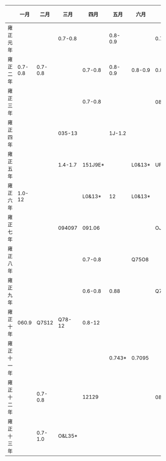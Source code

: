 |           | 一月      | 二月      | 三月      | 四月       | 五月      | 六月       | 七月      | 八月       | 九月 | 十月      | 十一月 |
| --------- | --------- | --------- | --------- | ----------| ---------| ---------- | --------- | ----------| ---- | ---------| -------|
| 雍正元年 |           |           | 0.7-0.8    |             | 0.8-0.9 |            |  0.7-0.8   |         |      | 0.7-0.8  |       |
| 雍正二年 | 0.7-0.8   | 0.7-0.8   |            | 0.7-0.8    | 0.8-0.9   | 0.8-0.9    | 0.8-0.9   |  0.83   |      |          |  0.9*  |
| 雍正三年 |           |           |           | 0.7-0.8    |          |           | 08试      | 073033    |      |          |        |
| 雍正四年 |           |           | 035-13   |            | 1J-1.2   |           |           | 12-14*    |      |          |        |
| 雍正五年 |           |           | 1.4-1.7   | 151J9E*    |          | L0&13*     | UF1IB     | L1SU8     |      |          |        |
| 雍正六年 | 1.0-12    |           |           | L0&13*     | 12       | L0&13*     |           |           |      |          |        |
| 雍正七年 |           |           | 094097   | 091.06     |          |           | OJ&U4*    |           |      |          |        |
| 雍正八年 |           |           |           | 0.7-0.8    |          | Q75O8      |           |           |      | 0.7-1.2 |        |
| 雍正九年 |           |           |           | 0.6-0.8    | 0.88     |            | Q73O86*   |           |      |          |        |
| 雍正十年 | 060.9    | Q7S12     | Q78-12    | 0.8-12     |          |            |           | 06&1D*    |      |          |        |
| 雍正十一年 |           |           |           |            | 0.743*   | 0.7095     |           |           |      | 0.743*  |        |
| 雍正十二年 |           | 0.7-0.8   |           | 12129      |          |            | 0812审    |           |      | 0812审   |        |
| 雍正十三年 |           | 0.7-1.0   | O&L35*    |            |          |            |           |           |      |
